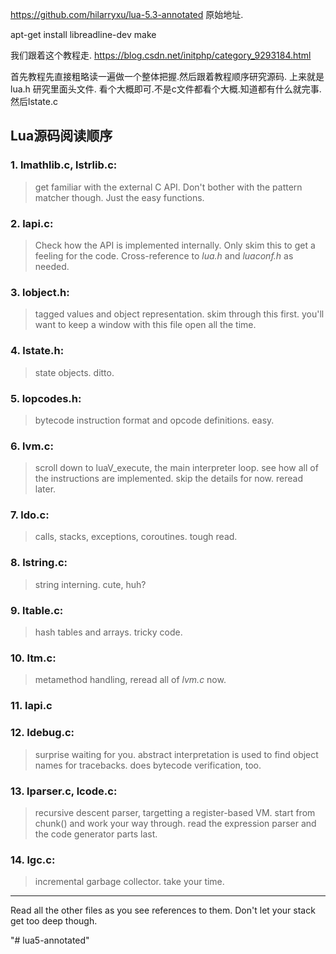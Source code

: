 https://github.com/hilarryxu/lua-5.3-annotated 原始地址.

 apt-get install libreadline-dev 
 make

我们跟着这个教程走.
https://blog.csdn.net/initphp/category_9293184.html

首先教程先直接粗略读一遍做一个整体把握.然后跟着教程顺序研究源码.
上来就是lua.h 研究里面头文件. 看个大概即可.不是c文件都看个大概.知道都有什么就完事.
然后lstate.c



## Lua源码阅读顺序

### 1. **lmathlib.c, lstrlib.c:**
>get familiar with the external C API. Don't bother with the pattern matcher though. Just the easy functions.

### 2. **lapi.c:**
>Check how the API is implemented internally. Only skim this to get a feeling for the code. Cross-reference to *lua.h* and *luaconf.h* as needed.

### 3. **lobject.h:**
>tagged values and object representation. skim through this first. you'll want to keep a window with this file open all the time.

### 4. **lstate.h:**
>state objects. ditto.

### 5. **lopcodes.h:**
>bytecode instruction format and opcode definitions. easy.

### 6. **lvm.c:**
>scroll down to luaV_execute, the main interpreter loop. see how all of the instructions are implemented. skip the details for now. reread later.

### 7. **ldo.c:**
>calls, stacks, exceptions, coroutines. tough read.

### 8. **lstring.c:**
>string interning. cute, huh?

### 9. **ltable.c:**
>hash tables and arrays. tricky code.

### 10. **ltm.c:**
>metamethod handling, reread all of *lvm.c* now.

### 11. **lapi.c**

### 12. **ldebug.c:**
>surprise waiting for you. abstract interpretation is used to find object names for tracebacks. does bytecode verification, too.

### 13. **lparser.c, lcode.c:**
>recursive descent parser, targetting a register-based VM. start from chunk() and work your way through. read the expression parser and the code generator parts last.

### 14. **lgc.c:**
>incremental garbage collector. take your time.

---
Read all the other files as you see references to them. Don't let your stack get too deep though.

"# lua5-annotated" 
